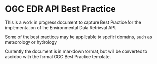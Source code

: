 # OGC EDR API Best Practice

This is a work in progress document to capture Best Practice for the implementation of the Environmental Data Retrieval API.

Some of the best practices may be applicable to spefici domains, such as meteorology or hydrology.

Currently the document is in markdown format, but will be converted to asciidoc with the formal OGC Best Practice template.
